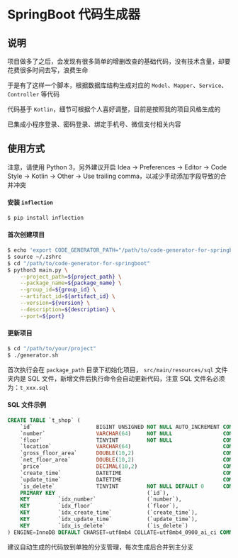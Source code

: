 # SpringBoot 代码生成器

## 说明

项目做多了之后，会发现有很多简单的增删改查的基础代码，没有技术含量，却要花费很多时间去写，浪费生命

于是有了这样一个脚本，根据数据库结构生成对应的 `Model`、`Mapper`、`Service`、`Controller` 等代码

代码基于 `Kotlin`，细节可根据个人喜好调整，目前是按照我的项目风格生成的

已集成小程序登录、密码登录、绑定手机号、微信支付相关内容

## 使用方式

注意，请使用 Python 3，另外建议开启 Idea -> Preferences -> Editor -> Code Style -> Kotlin -> Other -> Use trailing comma，以减少手动添加字段导致的合并冲突 

#### 安装 `inflection`

```bash
$ pip install inflection
```

#### 首次创建项目

```bash
$ echo 'export CODE_GENERATOR_PATH="/path/to/code-generator-for-springboot"' >> ~/.zshrc
$ source ~/.zshrc
$ cd "/path/to/code-generator-for-springboot"
$ python3 main.py \
    --project_path=${project_path} \
    --package_name=${package_name} \
    --group_id=${group_id} \
    --artifact_id=${artifact_id} \
    --version=${version} \
    --description=${description} \
    --port=${port}
```

#### 更新项目

```bash
$ cd "/path/to/your/project"
$ ./generator.sh
```

首次执行会在 `package_path` 目录下初始化项目， `src/main/resources/sql` 文件夹内是 SQL 文件，新增文件后执行命令会自动更新代码，注意 SQL 文件名必须为：`t_xxx.sql`

#### SQL 文件示例
```sql
CREATE TABLE `t_shop` (
    `id`                    BIGINT UNSIGNED NOT NULL AUTO_INCREMENT COMMENT '主键',
    `number`                VARCHAR(64)     NOT NULL                COMMENT '编号',
    `floor`                 TINYINT         NOT NULL                COMMENT '楼层',
    `location`              VARCHAR(64)                             COMMENT '位置',
    `gross_floor_area`      DOUBLE(10,2)                            COMMENT '建筑面积(单位:㎡)',
    `net_floor_area`        DOUBLE(10,2)                            COMMENT '使用面积(单位:㎡)',
    `price`                 DECIMAL(10,2)                           COMMENT '单价(单位:元)',
    `create_time`           DATETIME                                COMMENT '创建时间',
    `update_time`           DATETIME                                COMMENT '更新时间',
    `is_delete`             TINYINT         NOT NULL DEFAULT 0      COMMENT '是否删除(0:否, 1:是)',
    PRIMARY KEY                             (`id`),
    KEY         `idx_number`                (`number`),
    KEY         `idx_floor`                 (`floor`),
    KEY         `idx_create_time`           (`create_time`),
    KEY         `idx_update_time`           (`update_time`),
    KEY         `idx_is_delete`             (`is_delete`)
) ENGINE=InnoDB DEFAULT CHARSET=utf8mb4 COLLATE=utf8mb4_0900_ai_ci COMMENT='商铺';
```

建议自动生成的代码放到单独的分支管理，每次生成后合并到主分支